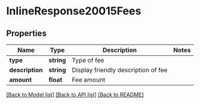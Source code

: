 # InlineResponse20015Fees

## Properties
Name | Type | Description | Notes
------------ | ------------- | ------------- | -------------
**type** | **string** | Type of fee | 
**description** | **string** | Display friendly description of fee | 
**amount** | **float** | Fee amount | 

[[Back to Model list]](../README.md#documentation-for-models) [[Back to API list]](../README.md#documentation-for-api-endpoints) [[Back to README]](../README.md)



